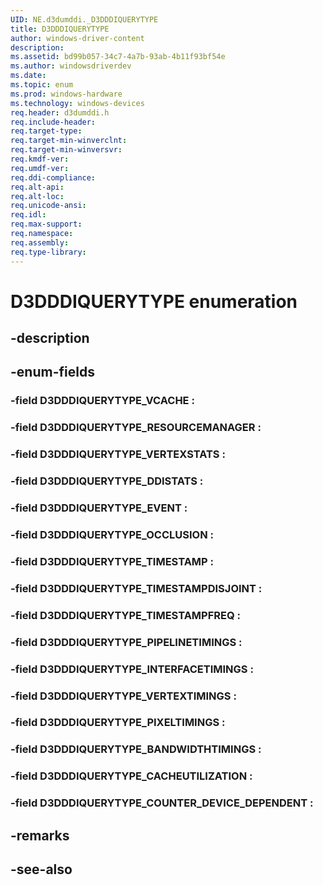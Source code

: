 ```yaml
---
UID: NE.d3dumddi._D3DDDIQUERYTYPE
title: D3DDDIQUERYTYPE
author: windows-driver-content
description: 
ms.assetid: bd99b057-34c7-4a7b-93ab-4b11f93bf54e
ms.author: windowsdriverdev
ms.date: 
ms.topic: enum
ms.prod: windows-hardware
ms.technology: windows-devices
req.header: d3dumddi.h
req.include-header:
req.target-type:
req.target-min-winverclnt:
req.target-min-winversvr:
req.kmdf-ver:
req.umdf-ver:
req.ddi-compliance:
req.alt-api:
req.alt-loc:
req.unicode-ansi:
req.idl:
req.max-support:
req.namespace:
req.assembly:
req.type-library:
---
```


# D3DDDIQUERYTYPE enumeration

## -description



## -enum-fields

### -field D3DDDIQUERYTYPE_VCACHE : 
### -field D3DDDIQUERYTYPE_RESOURCEMANAGER : 
### -field D3DDDIQUERYTYPE_VERTEXSTATS : 
### -field D3DDDIQUERYTYPE_DDISTATS : 
### -field D3DDDIQUERYTYPE_EVENT : 
### -field D3DDDIQUERYTYPE_OCCLUSION : 
### -field D3DDDIQUERYTYPE_TIMESTAMP : 
### -field D3DDDIQUERYTYPE_TIMESTAMPDISJOINT : 
### -field D3DDDIQUERYTYPE_TIMESTAMPFREQ : 
### -field D3DDDIQUERYTYPE_PIPELINETIMINGS : 
### -field D3DDDIQUERYTYPE_INTERFACETIMINGS : 
### -field D3DDDIQUERYTYPE_VERTEXTIMINGS : 
### -field D3DDDIQUERYTYPE_PIXELTIMINGS : 
### -field D3DDDIQUERYTYPE_BANDWIDTHTIMINGS : 
### -field D3DDDIQUERYTYPE_CACHEUTILIZATION : 
### -field D3DDDIQUERYTYPE_COUNTER_DEVICE_DEPENDENT : 

## -remarks

## -see-also